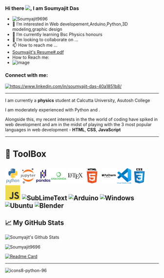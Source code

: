 ### Hi there <img src = "https://github.com/MartinHeinz/MartinHeinz/blob/master/wave.gif?raw=true" width = "30px">, I am Soumyajit Das
 - <img src="https://komarev.com/ghpvc/?username=Soumyajit9696&label=Profile%20views&color=0e75b6&style=flat" alt="Soumyajit9696" />                                
- 👀 I’m interested in Web developement,Arduino,Python,3D modeling,graphic design
- 🌱 I’m currently learning Bsc Physics honours
- 💞️ I’m looking to collaborate on ...
- 📫 How to reach me ...
- [Soumyajit's Resume#.pdf](https://github.com/Soumyajit9696/Soumyajit9696/files/10110325/Soumyajit.s.Resume.pdf)
- How to Reach me:
- ![image]({https://img.shields.io/badge/Blogger-FF5722?style=for-the-badge&logo=blogger&logoColor=white})
<h3 align="left">Connect with me:</h3>
<a href="https://www.linkedin.com/in/soumyajit-das-40a1851b8/" target="blank"><img align="center" src="https://raw.githubusercontent.com/rahuldkjain/github-profile-readme-generator/master/src/images/icons/Social/linked-in-alt.svg" alt="https://www.linkedin.com/in/soumyajit-das-40a1851b8/" height="30" width="40" /></a>

---

I am currently a **physics** student at Calcutta University, Asutosh College

I am moderately experienced with Python and .

Alongside this, my recent interests in the the world of coding have spiked in web development and am in the midst of playing with the 3 most popular languages in web development - **HTML**, **CSS**, **JavaScript**




---

# 🧰 ToolBox

<img src = "https://raw.githubusercontent.com/devicons/devicon/master/icons/python/python-original-wordmark.svg" alt = "PPython" width = "50px" height = "50px"><img src = "https://raw.githubusercontent.com/devicons/devicon/master/icons/jupyter/jupyter-original-wordmark.svg" alt = "CSS" width = "50px" height = "50px"><img src = "https://raw.githubusercontent.com/devicons/devicon/master/icons/pandas/pandas-original-wordmark.svg" alt = "Pandas" width = "50px" height = "50px"><img src = "https://raw.githubusercontent.com/devicons/devicon/master/icons/anaconda/anaconda-original-wordmark.svg" alt = "Anaconda" height = "50px" width = "50px">
<img src = "https://raw.githubusercontent.com/devicons/devicon/master/icons/latex/latex-original.svg" alt = "Latex" height = "50px" width = "50px">
<img src = "https://raw.githubusercontent.com/devicons/devicon/master/icons/html5/html5-original-wordmark.svg" alt = "HTML5" width = "50px" height = "50px"> 
<img src = "https://raw.githubusercontent.com/devicons/devicon/master/icons/pycharm/pycharm-original-wordmark.svg" alt = "Pycharm" width = "50px" height = "50px"><img src = "https://raw.githubusercontent.com/devicons/devicon/master/icons/vscode/vscode-original-wordmark.svg" alt = "VSCode" width = "50px" height = "50px"><img src = "https://raw.githubusercontent.com/devicons/devicon/master/icons/css3/css3-original-wordmark.svg" alt = "CSS" height = "50px" width = "50px">
<img src = "https://raw.githubusercontent.com/devicons/devicon/master/icons/javascript/javascript-original.svg" alt = "JavaScript" width = "50px" height = "50px">
<img src = "https://user-images.githubusercontent.com/25181517/190887576-6653f877-8439-4521-82f3-403086ead892.png" alt = "SubLimeText" width = "50px" height = "50px">
<img src= "https://github.com/marwin1991/profile-technology-icons/assets/136815194/a57a85ba-e2dd-4036-85b6-7e1532391627" alt="Arduino" width="50px" height="50px">
<img src= "https://user-images.githubusercontent.com/25181517/186884150-05e9ff6d-340e-4802-9533-2c3f02363ee3.png" alt="Windows" height= "50px" width= "50px">
<img src= "https://user-images.githubusercontent.com/25181517/186884153-99edc188-e4aa-4c84-91b0-e2df260ebc33.png" alt="Ubuntu" height= "50px" width= "50px">
<img src= "https://skillicons.dev/icons?i=blender" alt="Blender" height= "50px" width= "50px">
---
## &#x1f4c8; My GitHub Stats
![Soumyajit's Github Stats](https://github-readme-stats.vercel.app/api?username=Soumyajit9696&show_icons=true&theme=transparent)


<p><img align="center" src="https://github-readme-stats-sigma-five.vercel.app/api/top-langs?username=Soumyajit9696&show_icons=true&theme=cobalt&locale=en&layout=compact" alt="Soumyajit9696" />

[![Readme Card](https://github-readme-stats.vercel.app/api/pin/?username=Soumyajit9696&repo=portfolio)](https://github.com/Soumyajit9696/portfolio)




---






<!---
Soumyajit9696/Soumyajit9696 is a ✨ special ✨ repository because its `README.md` (this file) appears on your GitHub profile.
You can click the Preview link to take a look at your changes.
--->


  ![icons8-python-96](https://github.com/Soumyajit9696/Soumyajit9696/assets/94384694/06a3f00e-f42f-4bcd-b054-2630d5f667f3)
